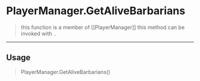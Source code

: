 # PlayerManager.GetAliveBarbarians
> this function is a member of [[PlayerManager]]
> this method can be invoked with `.`
-----
## Usage
> PlayerManager.GetAliveBarbarians()
